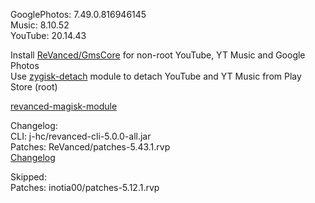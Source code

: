 GooglePhotos: 7.49.0.816946145  
Music: 8.10.52  
YouTube: 20.14.43  

Install [ReVanced/GmsCore](https://github.com/ReVanced/GmsCore/releases) for non-root YouTube, YT Music and Google Photos  
Use [zygisk-detach](https://github.com/j-hc/zygisk-detach) module to detach YouTube and YT Music from Play Store (root)  

[revanced-magisk-module](https://github.com/Lassie111/revanced-magisk-module)  

Changelog:  
CLI: j-hc/revanced-cli-5.0.0-all.jar  
Patches: ReVanced/patches-5.43.1.rvp  
[Changelog](https://github.com/ReVanced/revanced-patches/releases/tag/v5.43.1)  

Skipped:  
Patches: inotia00/patches-5.12.1.rvp          
